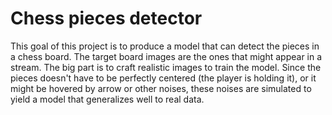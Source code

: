 # Chess pieces detector

This goal of this project is to produce a model that can detect the pieces in a chess board. The target board images are the ones that might appear in a stream. The big part is to craft realistic images to train the model. Since the pieces doesn't have to be perfectly centered (the player is holding it), or it might be hovered by arrow or other noises, these noises are simulated to yield a model that generalizes well to real data.
